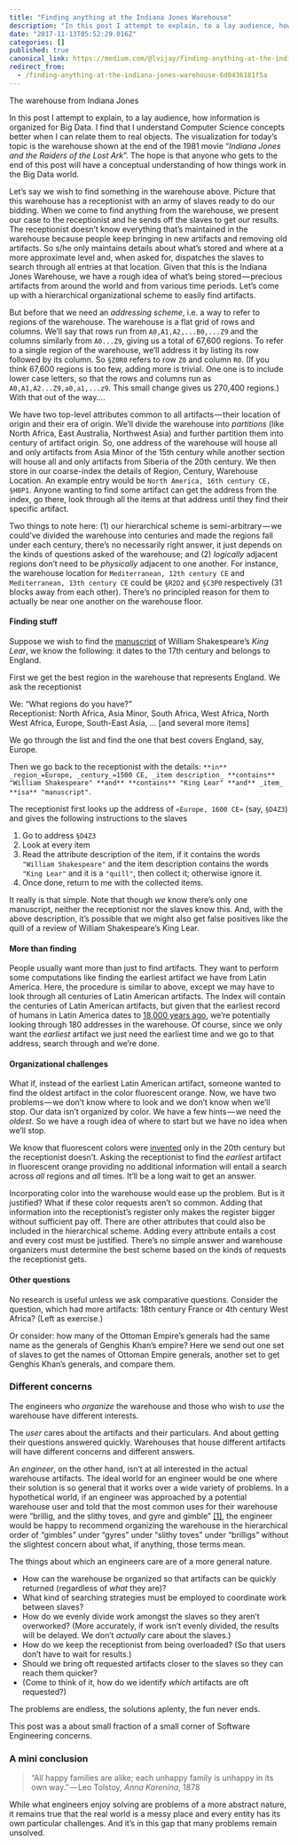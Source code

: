 ```yaml
---
title: "Finding anything at the Indiana Jones Warehouse"
description: "In this post I attempt to explain, to a lay audience, how information is organized for Big Data."
date: "2017-11-13T05:52:29.016Z"
categories: []
published: true
canonical_link: https://medium.com/@lvijay/finding-anything-at-the-indiana-jones-warehouse-6d0436181f5a
redirect_from:
  - /finding-anything-at-the-indiana-jones-warehouse-6d0436181f5a
---
```


The warehouse from Indiana Jones

In this post I attempt to explain, to a lay audience, how information is organized for Big Data. I find that I understand Computer Science concepts better when I can relate them to real objects. The visualization for today’s topic is the warehouse shown at the end of the 1981 movie “_Indiana Jones and the Raiders of the Lost Ark_”. The hope is that anyone who gets to the end of this post will have a conceptual understanding of how things work in the Big Data world.

Let’s say we wish to find something in the warehouse above. Picture that this warehouse has a receptionist with an army of slaves ready to do our bidding. When we come to find anything from the warehouse, we present our case to the receptionist and he sends off the slaves to get our results. The receptionist doesn’t know everything that’s maintained in the warehouse because people keep bringing in new artifacts and removing old artifacts. So s/he only maintains details about what’s stored and where at a more approximate level and, when asked for, dispatches the slaves to search through all entries at that location. Given that this is the Indiana Jones Warehouse, we have a rough idea of what’s being stored — precious artifacts from around the world and from various time periods. Let’s come up with a hierarchical organizational scheme to easily find artifacts.

But before that we need an _addressing scheme_, i.e. a way to refer to regions of the warehouse. The warehouse is a flat grid of rows and columns. We’ll say that rows run from `A0,A1,A2,...B0,...Z9` and the columns similarly from `A0...Z9`, giving us a total of 67,600 regions. To refer to a single region of the warehouse, we’ll address it by listing its row followed by its column. So `§Z0R0` refers to row `Z0` and column `R0`. (If you think 67,600 regions is too few, adding more is trivial. One one is to include lower case letters, so that the rows and columns run as `A0,A1,A2...Z9,a0,a1,...z9`. This small change gives us 270,400 regions.) With that out of the way….

We have two top-level attributes common to all artifacts — their location of origin and their era of origin. We’ll divide the warehouse into _partitions_ (like North Africa, East Australia, Northwest Asia) and further partition them into century of artifact origin. So, one address of the warehouse will house all and only artifacts from Asia Minor of the 15th century while another section will house all and only artifacts from Siberia of the 20th century. We then store in our coarse-index the details of Region, Century, Warehouse Location. An example entry would be `North America, 16th century CE, §H0P1`. Anyone wanting to find some artifact can get the address from the index, go there, look through all the items at that address until they find their specific artifact.

Two things to note here: (1) our hierarchical scheme is semi-arbitrary — we could’ve divided the warehouse into centuries and made the regions fall under each century, there’s no necessarily right answer, it just depends on the kinds of questions asked of the warehouse; and (2) _logically_ adjacent regions don’t need to be _physically_ adjacent to one another. For instance, the warehouse location for `Mediterranean, 12th century CE` and `Mediterranean, 13th century CE` could be `§R2D2` and `§C3P0` respectively (31 blocks away from each other). There’s no principled reason for them to actually be near one another on the warehouse floor.

#### Finding stuff

Suppose we wish to find the [manuscript](http://www.nybooks.com/articles/2017/02/23/can-we-ever-master-king-lear/) of William Shakespeare’s _King Lear_, we know the following: it dates to the 17th century and belongs to England.

First we get the best region in the warehouse that represents England. We ask the receptionist

We: “What regions do you have?”  
Receptionist: North Africa, Asia Minor, South Africa, West Africa, North West Africa, Europe, South-East Asia, … \[and several more items\]

We go through the list and find the one that best covers England, say, Europe.

Then we go back to the receptionist with the details: `**in** _region_=Europe, _century_=1500 CE, _item description_ **contains** "William Shakespeare" **and** **contains** "King Lear" **and** _item_ **isa** "manuscript"`.

The receptionist first looks up the address of `«Europe, 1600 CE»` (say, `§D4Z3`) and gives the following instructions to the slaves

1.  Go to address `§D4Z3`
2.  Look at every item
3.  Read the attribute description of the item, if it contains the words `"William Shakespeare"` and the item description contains the words `"King Lear"` and it is a `"quill"`, then collect it; otherwise ignore it.
4.  Once done, return to me with the collected items.

It really is that simple. Note that though _we_ know there’s only one manuscript, neither the receptionist nor the slaves know this. And, with the above description, it’s possible that we might also get false positives like the quill of a review of William Shakespeare’s King Lear.

#### More than finding

People usually want more than just to find artifacts. They want to perform some computations like finding the earliest artifact we have from Latin America. Here, the procedure is similar to above, except we may have to look through all centuries of Latin American artifacts. The Index will contain the centuries of Latin American artifacts, but given that the earliest record of humans in Latin America dates to [18,000 years ago](https://www.csmonitor.com/Science/2015/1120/When-did-people-first-arrive-in-South-America), we’re potentially looking through 180 addresses in the warehouse. Of course, since we only want the _earliest_ artifact we just need the earliest time and we go to that address, search through and we’re done.

#### Organizational challenges

What if, instead of the earliest Latin American artifact, someone wanted to find the oldest artifact in the color fluorescent orange. Now, we have two problems — we don’t know where to look and we don’t know when we’ll stop. Our data isn’t organized by color. We have a few hints — we need the _oldest._ So we have a rough idea of where to start but we have no idea when we’ll stop.

We know that fluorescent colors were [invented](https://www.acs.org/content/acs/en/education/whatischemistry/landmarks/dayglo.html) only in the 20th century but the receptionist doesn’t. Asking the receptionist to find the _earliest_ artifact in fluorescent orange providing no additional information will entail a search across _all_ regions and _all_ times. It’ll be a long wait to get an answer.

Incorporating color into the warehouse would ease up the problem. But is it justified? What if these color requests aren’t so common. Adding that information into the receptionist’s register only makes the register bigger without sufficient pay off. There are other attributes that could also be included in the hierarchical scheme. Adding every attribute entails a cost and every cost must be justified. There’s no simple answer and warehouse organizers must determine the best scheme based on the kinds of requests the receptionist gets.

#### Other questions

No research is useful unless we ask comparative questions. Consider the question, which had more artifacts: 18th century France or 4th century West Africa? (Left as exercise.)

Or consider: how many of the Ottoman Empire’s generals had the same name as the generals of Genghis Khan’s empire? Here we send out one set of slaves to get the names of Ottoman Empire generals, another set to get Genghis Khan’s generals, and compare them.

### Different concerns

The engineers who _organize_ the warehouse and those who wish to _use_ the warehouse have different interests.

The _user_ cares about the artifacts and their particulars. And about getting their questions answered quickly. Warehouses that house different artifacts will have different concerns and different answers.

An _engineer_, on the other hand, isn’t at all interested in the actual warehouse artifacts. The ideal world for an engineer would be one where their solution is so general that it works over a wide variety of problems. In a hypothetical world, if an engineer was approached by a potential warehouse user and told that the most common uses for their warehouse were “brillig, and the slithy toves, and gyre and gimble” [\[1\]](http://www.jabberwocky.com/carroll/jabber/jabberwocky.html), the engineer would be happy to recommend organizing the warehouse in the hierarchical order of “gimbles” under “gyres” under “slithy toves” under “brilligs” without the slightest concern about what, if anything, those terms mean.

The things about which an engineers care are of a more general nature.

-   How can the warehouse be organized so that artifacts can be quickly returned (regardless of _what_ they are)?
-   What kind of searching strategies must be employed to coordinate work between slaves?
-   How do we evenly divide work amongst the slaves so they aren’t overworked? (More accurately, if work isn’t evenly divided, the results will be delayed. We don’t _actually_ care about the slaves.)
-   How do we keep the receptionist from being overloaded? (So that users don’t have to wait for results.)
-   Should we bring oft requested artifacts closer to the slaves so they can reach them quicker?
-   (Come to think of it, how do we identify _which_ artifacts are oft requested?)

The problems are endless, the solutions aplenty, the fun never ends.

This post was a about small fraction of a small corner of Software Engineering concerns.

### A mini conclusion

> “All happy families are alike; each unhappy family is unhappy in its own way.” — Leo Tolstoy, _Anna Karenina_, 1878

While what engineers enjoy solving are problems of a more abstract nature, it remains true that the real world is a messy place and every entity has its own particular challenges. And it’s in this gap that many problems remain unsolved.
